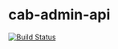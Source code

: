# cab-admin-api

[![Build Status](
https://travis-ci.org/jocnud/cab-admin.svg?branch=master)](https://travis-ci.org/jocnud/cab-admin)
